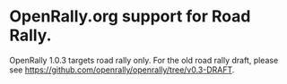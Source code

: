 # OpenRally.org support for Road Rally.
OpenRally 1.0.3 targets road rally only. For the old road rally draft, please see
https://github.com/openrally/openrally/tree/v0.3-DRAFT.